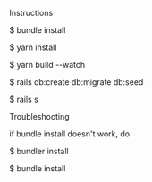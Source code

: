 Instructions

$ bundle install

$ yarn install

$ yarn build --watch

$ rails db:create db:migrate db:seed

$ rails s

Troubleshooting

if bundle install doesn't work, do

$ bundler install

$ bundle install
